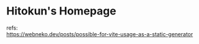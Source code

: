 Hitokun's Homepage
===

refs:  
https://webneko.dev/posts/possible-for-vite-usage-as-a-static-generator
